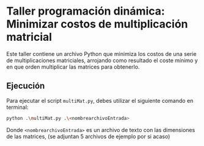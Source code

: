 # Taller programación dinámica: Minimizar costos de multiplicación matricial

Este taller contiene un archivo Python que minimiza los costos de una serie de multiplicaciones matriciales, arrojando como resultado el coste mínimo y en que orden multiplicar las matrices para obtenerlo. 

## Ejecución

Para ejecutar el script `multiMat.py`, debes utilizar el siguiente comando en terminal:

```bash
python .\multiMat.py .\<nombrearchivoEntrada>
```
Donde `<nombrearchivoEntrada>` es un archivo de texto con las dimensiones de las matrices, (se adjuntan 5 archivos de ejemplo por si acaso)

